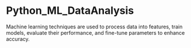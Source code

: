# Python_ML_DataAnalysis
Machine learning techniques are used to process data into features, train models, evaluate their performance, and fine-tune parameters to enhance accuracy.
